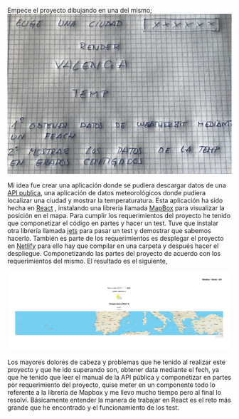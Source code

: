 Empece el proyecto dibujando en una del mismo;
![Page Scaffolding](/info/assets/IMG_8568.jpg 'Page scaffolding')

Mi idea fue crear una aplicación donde se pudiera descargar datos de una [API publica](https://www.weatherbit.io/),
una aplicación de datos meteorológicos donde pudiera localizar una ciudad y mostrar la temperaturatura.
Esta aplicación ha sido hecha en [React](https://es.reactjs.org/) , instalando una libreria llamada [MapBox](https://www.mapbox.com/)
para visualizar la posición en el mapa.
Para cumplir los requerimientos del proyecto he tenido que componetizar el código en partes y hacer un test.
Tuve que instalar otra librería llamada [jets](https://jestjs.io/es-ES/) para pasar un test y demostrar que sabemos hacerlo.
También es parte de los requerimientos es desplegar el proyecto en [Netlify](https://www.netlify.com/)
para ello hay que compilar en una carpeta y después hacer el despliegue.
Componetizando las partes del proyecto de acuerdo con los requerimientos del mismo.
El resultado es el siguiente,

![Page Scaffolding](/info/assets/Readme_foto1.PNG 'Page scaffolding')

Los mayores dolores de cabeza y problemas que he tenido al realizar este proyecto y que he ido superando son, obtener data mediante el fech, ya que he tenido que leer el manual de la API pública y componetizar en partes por requerimiento del proyecto, quise meter en un componente todo lo referente a la librería de Mapbox y me llevo mucho tiempo pero al final lo resolví. Básicamente entender la manera de trabajar en React es el reto más grande que he encontrado y el funcionamiento de los test.





